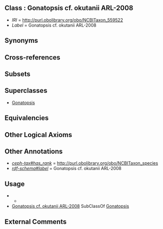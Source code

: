 
## Class : Gonatopsis cf. okutanii ARL-2008

 * *IRI* = http://purl.obolibrary.org/obo/NCBITaxon_559522
 * *Label* = Gonatopsis cf. okutanii ARL-2008

## Synonyms


## Cross-references


## Subsets


## Superclasses

 * [Gonatopsis](../../NCBITaxon/48/NCBITaxon_93048.md)

## Equivalencies


## Other Logical Axioms


## Other Annotations

 * *[ceph-tax#has_rank](../../ceph-tax#has/nk/ceph-tax#has_rank.md)* = http://purl.obolibrary.org/obo/NCBITaxon_species
 * *[rdf-schema#label](../../el/rdf-schema#label.md)* = Gonatopsis cf. okutanii ARL-2008

## Usage

 * -
 * [Gonatopsis cf. okutanii ARL-2008](../../NCBITaxon/22/NCBITaxon_559522.md) SubClassOf [Gonatopsis](../../NCBITaxon/48/NCBITaxon_93048.md)

## External Comments

